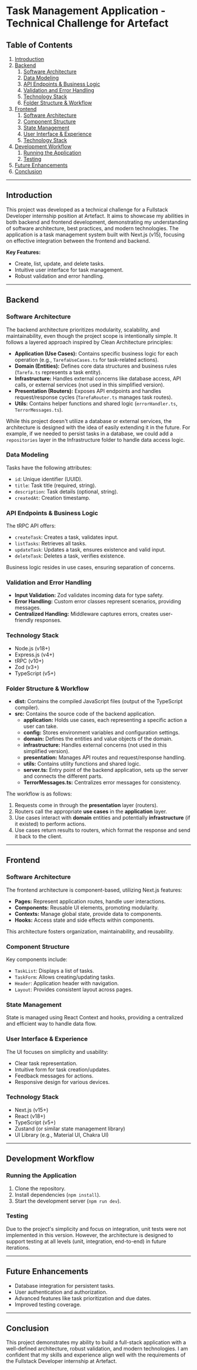 # Task Management Application - Technical Challenge for Artefact

## Table of Contents

1.  [Introduction](#introduction)
2.  [Backend](#backend)
    1.  [Software Architecture](#backend-architecture)
    2.  [Data Modeling](#backend-data-modeling)
    3.  [API Endpoints & Business Logic](#backend-api-endpoints)
    4.  [Validation and Error Handling](#backend-validation)
    5.  [Technology Stack](#backend-technology)
    6.  [Folder Structure & Workflow](#backend-folder-structure)
3.  [Frontend](#frontend)
    1.  [Software Architecture](#frontend-architecture)
    2.  [Component Structure](#frontend-components)
    3.  [State Management](#frontend-state)
    4.  [User Interface & Experience](#frontend-ui)
    5.  [Technology Stack](#frontend-technology)
4.  [Development Workflow](#development-workflow)
    1.  [Running the Application](#running-app)
    2.  [Testing](#testing)
5.  [Future Enhancements](#future-enhancements)
6.  [Conclusion](#conclusion)

---

## Introduction

This project was developed as a technical challenge for a Fullstack Developer internship position at Artefact. It aims to showcase my abilities in both backend and frontend development, demonstrating my understanding of software architecture, best practices, and modern technologies. The application is a task management system built with Next.js (v15), focusing on effective integration between the frontend and backend.

**Key Features:**

*   Create, list, update, and delete tasks.
*   Intuitive user interface for task management.
*   Robust validation and error handling.

---

## Backend

### Software Architecture <a name="backend-architecture"></a>

The backend architecture prioritizes modularity, scalability, and maintainability, even though the project scope is intentionally simple. It follows a layered approach inspired by Clean Architecture principles:

*   **Application (Use Cases):** Contains specific business logic for each operation (e.g., `TarefaUseCases.ts` for task-related actions).
*   **Domain (Entities):** Defines core data structures and business rules (`Tarefa.ts` represents a task entity).
*   **Infrastructure:** Handles external concerns like database access, API calls, or external services (not used in this simplified version).
*   **Presentation (Routers):** Exposes API endpoints and handles request/response cycles (`TarefaRouter.ts` manages task routes).
*   **Utils:** Contains helper functions and shared logic (`errorHandler.ts`, `TerrorMessages.ts`).

While this project doesn't utilize a database or external services, the architecture is designed with the idea of easily extending it in the future. For example, if we needed to persist tasks in a database, we could add a `repositories` layer in the Infrastructure folder to handle data access logic.

### Data Modeling <a name="backend-data-modeling"></a>

Tasks have the following attributes:

*   `id`: Unique identifier (UUID).
*   `title`: Task title (required, string).
*   `description`: Task details (optional, string).
*   `createdAt`: Creation timestamp.

### API Endpoints & Business Logic <a name="backend-api-endpoints"></a>

The tRPC API offers:

*   `createTask`: Creates a task, validates input.
*   `listTasks`: Retrieves all tasks.
*   `updateTask`: Updates a task, ensures existence and valid input.
*   `deleteTask`: Deletes a task, verifies existence.

Business logic resides in use cases, ensuring separation of concerns.

### Validation and Error Handling <a name="backend-validation"></a>

*   **Input Validation:** Zod validates incoming data for type safety.
*   **Error Handling:** Custom error classes represent scenarios, providing messages.
*   **Centralized Handling:** Middleware captures errors, creates user-friendly responses.

### Technology Stack <a name="backend-technology"></a>

*   Node.js (v18+)
*   Express.js (v4+)
*   tRPC (v10+)
*   Zod (v3+)
*   TypeScript (v5+)

### Folder Structure & Workflow <a name="backend-folder-structure"></a>

*   **dist:** Contains the compiled JavaScript files (output of the TypeScript compiler).
*   **src:** Contains the source code of the backend application.
    *   **application:** Holds use cases, each representing a specific action a user can take.
    *   **config:** Stores environment variables and configuration settings.
    *   **domain:** Defines the entities and value objects of the domain.
    *   **infrastructure:** Handles external concerns (not used in this simplified version).
    *   **presentation:** Manages API routes and request/response handling.
    *   **utils:** Contains utility functions and shared logic.
    *   **server.ts:** Entry point of the backend application, sets up the server and connects the different parts.
    *   **TerrorMessages.ts:** Centralizes error messages for consistency.

The workflow is as follows:

1.  Requests come in through the **presentation** layer (routers).
2.  Routers call the appropriate **use cases** in the **application** layer.
3.  Use cases interact with **domain** entities and potentially **infrastructure** (if it existed) to perform actions.
4.  Use cases return results to routers, which format the response and send it back to the client.

---

## Frontend

### Software Architecture <a name="frontend-architecture"></a>

The frontend architecture is component-based, utilizing Next.js features:

*   **Pages:** Represent application routes, handle user interactions.
*   **Components:** Reusable UI elements, promoting modularity.
*   **Contexts:** Manage global state, provide data to components.
*   **Hooks:** Access state and side effects within components.

This architecture fosters organization, maintainability, and reusability.

### Component Structure <a name="frontend-components"></a>

Key components include:

*   `TaskList`: Displays a list of tasks.
*   `TaskForm`: Allows creating/updating tasks.
*   `Header`: Application header with navigation.
*   `Layout`: Provides consistent layout across pages.

### State Management <a name="frontend-state"></a>

State is managed using React Context and hooks, providing a centralized and efficient way to handle data flow.

### User Interface & Experience <a name="frontend-ui"></a>

The UI focuses on simplicity and usability:

*   Clear task representation.
*   Intuitive form for task creation/updates.
*   Feedback messages for actions.
*   Responsive design for various devices.

### Technology Stack <a name="frontend-technology"></a>

*   Next.js (v15+)
*   React (v18+)
*   TypeScript (v5+)
*   Zustand (or similar state management library)
*   UI Library (e.g., Material UI, Chakra UI)

---

## Development Workflow

### Running the Application <a name="running-app"></a>

1.  Clone the repository.
2.  Install dependencies (`npm install`).
3.  Start the development server (`npm run dev`).

### Testing <a name="testing"></a>

Due to the project's simplicity and focus on integration, unit tests were not implemented in this version. However, the architecture is designed to support testing at all levels (unit, integration, end-to-end) in future iterations.

---

## Future Enhancements

*   Database integration for persistent tasks.
*   User authentication and authorization.
*   Advanced features like task prioritization and due dates.
*   Improved testing coverage.

---

## Conclusion

This project demonstrates my ability to build a full-stack application with a well-defined architecture, robust validation, and modern technologies. I am confident that my skills and experience align well with the requirements of the Fullstack Developer internship at Artefact.
